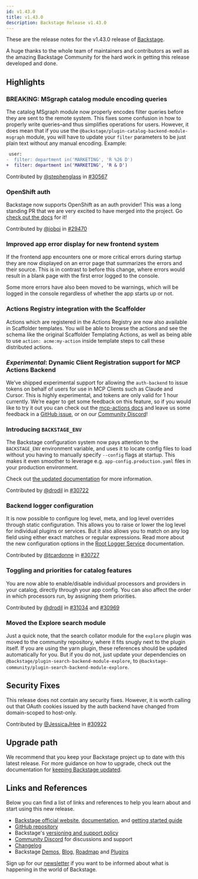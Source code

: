 ```yaml
---
id: v1.43.0
title: v1.43.0
description: Backstage Release v1.43.0
---
```


These are the release notes for the v1.43.0 release of [Backstage](https://backstage.io/).

A huge thanks to the whole team of maintainers and contributors as well as the amazing Backstage Community for the hard work in getting this release developed and done.

## Highlights

### **BREAKING:** MSgraph catalog module encoding queries

The catalog MSgraph module now properly encodes filter queries before they are sent to the remote system. This fixes some confusion in how to properly write queries–and thus simplifies operations for users. However, it does mean that if you use the `@backstage/plugin-catalog-backend-module-msgraph` module, you will have to update your `filter` parameters to be just plain text without any manual encoding. Example:

```diff
 user:
-  filter: department in('MARKETING', 'R %26 D')
+  filter: department in('MARKETING', 'R & D')
```

Contributed by [@stephenglass](https://github.com/stephenglass) in [#30567](https://github.com/backstage/backstage/pull/30567)

### OpenShift auth

Backstage now supports OpenShift as an auth provider! This was a long standing PR that we are very excited to have merged into the project. Go [check out the docs](https://backstage.io/docs/auth/openshift/provider) for it!

Contributed by [@ioboi](https://github.com/ioboi) in [#29470](https://github.com/backstage/backstage/pull/29470)

### Improved app error display for new frontend system

If the frontend app encounters one or more critical errors during startup they are now displayed on an error page that summarizes the errors and their source. This is in contrast to before this change, where errors would result in a blank page with the first error logged to the console.

Some more errors have also been moved to be warnings, which will be logged in the console regardless of whether the app starts up or not.

### Actions Registry integration with the Scaffolder

Actions which are registered in the Actions Registry are now also available in Scaffolder templates. You will be able to browse the actions and see the schema like the original Scaffolder Templating Actions, as well as being able to use `action: acme:my-action` inside template steps to call these distributed actions.

### _Experimental_: Dynamic Client Registration support for MCP Actions Backend

We’ve shipped experimental support for allowing the `auth-backend` to issue tokens on behalf of users for use in MCP Clients such as Claude and Cursor. This is highly experimental, and tokens are only valid for 1 hour currently. We’re eager to get some feedback on this feature, so if you would like to try it out you can check out the [mcp-actions docs](https://github.com/backstage/backstage/blob/master/plugins/mcp-actions-backend/README.md#experimental-dynamic-client-registration) and leave us some feedback in a [GitHub issue](https://github.com/backstage/backstage/issues/new), or on our [Community Discord](https://discord.gg/backstage-687207715902193673)!

### Introducing `BACKSTAGE_ENV`

The Backstage configuration system now pays attention to the `BACKSTAGE_ENV` environment variable, and uses it to locate config files to load without you having to manually specify `--config` flags at startup. This makes it even smoother to leverage e.g. `app-config.production.yaml` files in your production environment.

Check out [the updated documentation](https://backstage.io/docs/conf/) for more information.

Contributed by [@drodil](https://github.com/drodil) in [#30722](https://github.com/backstage/backstage/pull/30722)

### Backend logger configuration

It is now possible to configure log level, meta, and log level overrides through static configuration. This allows you to raise or lower the log level for individual plugins or services. But it also allows you to match on any log field using either exact matches or regular expressions. Read more about the new configuration options in the [Root Logger Service](https://backstage.io/docs/backend-system/core-services/root-logger/) documentation.

Contributed by [@tcardonne](https://github.com/tcardonne) in [#30727](https://github.com/backstage/backstage/pull/30727)

### Toggling and priorities for catalog features

You are now able to enable/disable individual processors and providers in your catalog, directly through your app config. You can also affect the order in which processors run, by assigning them priorities.

Contributed by [@drodil](https://github.com/drodil) in [#31034](https://github.com/backstage/backstage/pull/31034) and [#30969](https://github.com/backstage/backstage/pull/30969)

### Moved the Explore search module

Just a quick note, that the search collator module for the `explore` plugin was moved to the community repository, where it fits snugly next to the plugin itself. If you are using the yarn plugin, these references should be updated automatically for you. But if you do not, just update your dependencies on `@backstage/plugin-search-backend-module-explore`, to `@backstage-community/plugin-search-backend-module-explore`.

## Security Fixes

This release does not contain any security fixes. However, it is worth calling out that OAuth cookies issued by the auth backend have changed from domain-scoped to host-only.

Contributed by [@JessicaJHee](https://github.com/JessicaJHee) in [#30922](https://github.com/backstage/backstage/pull/30922)

## Upgrade path

We recommend that you keep your Backstage project up to date with this latest release. For more guidance on how to upgrade, check out the documentation for [keeping Backstage updated](https://backstage.io/docs/getting-started/keeping-backstage-updated).

## Links and References

Below you can find a list of links and references to help you learn about and start using this new release.

- [Backstage official website](https://backstage.io/), [documentation](https://backstage.io/docs/), and [getting started guide](https://backstage.io/docs/getting-started/)
- [GitHub repository](https://github.com/backstage/backstage)
- Backstage's [versioning and support policy](https://backstage.io/docs/overview/versioning-policy)
- [Community Discord](https://discord.gg/backstage-687207715902193673) for discussions and support
- [Changelog](https://github.com/backstage/backstage/tree/master/docs/releases/v1.43.0-changelog.md)
- Backstage [Demos](https://backstage.io/demos), [Blog](https://backstage.io/blog), [Roadmap](https://backstage.io/docs/overview/roadmap) and [Plugins](https://backstage.io/plugins)

Sign up for our [newsletter](https://info.backstage.spotify.com/newsletter_subscribe) if you want to be informed about what is happening in the world of Backstage.
